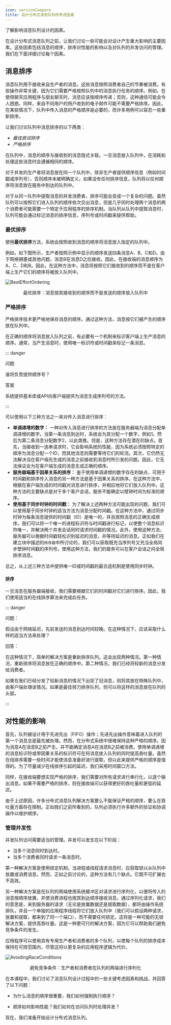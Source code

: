 ```yaml
---
icon: versionCompare
title: 设计分布式消息队列的考虑因素
---
```



了解影响消息队列设计的因素。

在设计分布式消息队列之前，让我们讨论一些可能会对设计产生重大影响的主要因素。这些因素包括消息的顺序，排序对性能的影响以及对队列的并发访问的管理。我们在下面详细讨论每个因素。

## 消息排序

消息队列用于接收来自生产者的消息。这些消息按照消费者自己的节奏被消费。有些操作非常关键，因为它们需要严格按照队列中的消息执行任务的顺序。例如，在使用聊天应用程序与朋友聊天时，消息应该按顺序传递；否则，这种通信可能会令人困惑。同样，来自不同用户的用户收到的电子邮件可能不需要严格排序。因此，在某些情况下，队列中传入消息的严格顺序是必要的，而许多用例可以容忍一些重新排序。

让我们讨论队列中消息排序的以下两类：

- *最佳尝试排序*
- *严格排序*

在队列中，消息的顺序与接收到的消息隐式关联。一旦消息放入队列中，在消耗和处理这些消息时会遵循相同的顺序。

对于并发的生产者将消息放在同一个队列中，除非生产者提供顺序信息（例如时间戳或序列号），否则顺序未被明确定义。如果没有任何排序信息，队列将以任何顺序将消息放在服务中到达的队列中。

对于从同一队列中提取消息的并发消费者，排序可能会变成一个复杂的问题。虽然队列可以按照它们进入队列的顺序依次交出消息，但是几乎同时处理两个消息的两个消费者可能需要一个特定于应用程序的排序机制。当队列从队列中提取消息时，队列可能会通过标记消息的排序信息，序列号或时间戳来提供帮助。

### 最优排序

使用**最优排序**方法，系统会按照收到消息的顺序将消息放入指定的队列中。

例如，如下图所示，生产者按照示例中显示的顺序发送四条消息A、B、C和D。由于网络拥塞或其他问题，消息B在消息D之后接收。因此，在接收端的消息顺序为A、C、D和B。因此，在这种方法中，消息将按照它们接收到的顺序而不是在客户端上生产它们的顺序将被放入队列中。

![BestEffortOrdering](/img/17-Distributed%20Messaging%20Queue/BestEffortOrdering.png)

<center>最优排序：消息按其接收到的顺序而不是发送的顺序放入队列中</center>

### 严格排序

严格排序技术更严格地保存消息的顺序。通过这种方法，消息按它们被产生的顺序放在队列中。

在正确的顺序将消息放入队列之前，有必要有一个机制来标识客户端上生产消息的顺序。通常，当产生消息时，使用唯一标识符或时间戳来标记一条消息。

::: danger

问题

谁将负责提供顺序号？

答案

系统提供基本库或API向客户端提供为消息生成序列号的方法。

:::

可以使用以下三种方法之一来对传入消息进行排序：

* **单调递增的数字：** 一种对传入消息进行排序的方法是在服务器端为消息分配单调递增的数字。当第一条消息到达时，系统会为其分配一个数字，例如1。然后为第二条消息分配数字2，以此类推。但是，这种方法存在潜在的缺点。首先，当接收到一连串请求时，它会影响系统的性能，因为系统必须按照特定的顺序为消息分配一个ID，而其他消息则需要等待它们的轮流。其次，它仍然无法解决当在客户端先生成的消息之前接收到消息时所引发的问题。因此，它无法保证会为在客户端生成的消息生成正确的顺序。
* **服务器端基于因果关系的排序：** 鉴于使用单调递增的数字存在的缺点，可用于时间戳和排序传入消息的另一种方法是基于因果关系的排序。在这种方法中，根据在客户端生成的时间戳对消息进行排序，并相应地将它们放入队列中。这种方法的主要缺点是对于多个客户会话，服务不能确定以壁钟时间为标准的顺序。
* **使用基于同步时钟的时间戳：** 为了解决上述两种方法可能出现的问题，我们可以使用基于同步时钟的适当方法为消息分配时间戳。在这种方法中，通过同步时钟为每条消息提供的时间戳（ID）是唯一的，并且按照消息的正确生成顺序。我们可以将一个唯一的进程标识符与时间戳进行标记，以使整个消息标识符唯一，并解决两个并发会话同时请求时间戳的情况。此外，使用这种方法，服务器可以根据时间戳轻松识别延迟的消息，并等待延迟的消息。正如我们在建立块中描述的`排序器`中所讨论的，我们可以获取既充当序列号又充当全局同步壁钟时间戳的序列号。使用这种方法，我们的服务可以在客户会话之间全局排序消息。

总之，从上述三种方法中提供唯一ID或时间戳的最合适机制是使用同步时钟。

#### **排序**

一旦消息在服务器端接收，我们需要根据它们的时间戳对它们进行排序。因此，我们使用适当的在线排序算法来完成此任务。

::: danger

问题：

假设由于网络延迟，先前发送的消息到达时间较晚。在这种情况下，应该采取什么样的适当方法来处理？

回答：

在这种情况下，简单的解决方案是重新排序队列。这会出现两种情况。第一种情况，重新排序将消息放在正确的顺序中。第二种情况，我们已经将较新的消息分发给消费者。

如果在我们已经分发了较新消息的情况下出现了旧消息，则将其放在特殊队列中，由客户端处理该情况。如果是最佳努力排序队列，则可以将这样的消息放在队列的头部。

:::

## **对性能的影响**

首先，队列被设计用于先进先出（FIFO）操作；先进先出操作意味着进入队列的第一个消息总是最先被处理。然而，在分布式系统中很难保持这种严格的顺序。因为消息A在消息B之前产生，并不能确定消息A在消息B之前被消费。使用单调递增的消息标识符或带因果关系的标识符可在将消息放入队列的同时提高吞吐量。虽然在线排序需要一些时间才能使消息准备好进行提取，但以此来提供严格的顺序是值得的。为了尽量减少在线排序引起的延迟，我们采用时间窗口方法。

同样，在接收端要想实现严格的排序，我们需要对所有请求进行串行化，以逐个输出消息。如果不需要严格的排序，则在接收端可以获得更好的吞吐量和更低的延迟。

由于上述原因，许多分布式消息队列解决方案要么不能保证严格的顺序，要么在吞吐量方面存在限制。正如我们之前所看到的，队列必须执行许多额外的验证和协调操作以维护顺序。

### 管理并发性

并发队列访问需要适当的管理。并发可以发生在以下阶段：

* 当多个消息同时到达时。
* 当多个消费者同时请求一条消息时。

第一种解决方案是使用锁定机制。当进程或线程请求消息时，应获取锁以从队列中放置或消费消息。然而，正如之前讨论的，这种方法有几个缺点。它既不可扩展也不高效。

另一种解决方案是在队列的两端使用系统缓冲区对请求进行序列化，以便将传入的消息按顺序放置，并使消费进程也按其到达顺序接收消息。通过序列化请求，我们的意思是，来到服务器的请求（无论是放置数据还是提取数据），都将由操作系统排队，并且一个单独的应用程序线程将它们放入队列中（我们可以假设两种请求，放置和提取，都来到了同一个端口），而不需要任何锁定。这将是一种可能的无锁解决方案，提供高吞吐量。这是一种更可行的解决方案，因为它可以帮助我们避免竞争条件的发生。

应用程序可以使用具有专用生产者和消费者的多个队列，以使每个队列的排序成本保持在可控范围内，尽管这将以更复杂的应用程序逻辑为代价。

![AvoidingRaceConditions](/img/17-Distributed%20Messaging%20Queue/AvoidingRaceConditions.png)

<center>避免竞争条件：生产者和消费者在队列的两端进行序列化</center>

在本课程中，我们讨论了消息队列设计过程中的一些关键考虑因素和挑战，并回答了以下问题：

* 为什么消息的顺序很重要，我们如何强制执行顺序？

* 顺序如何影响性能？我们如何在访问队列时处理并发？

现在，我们准备开始设计分布式消息队列。